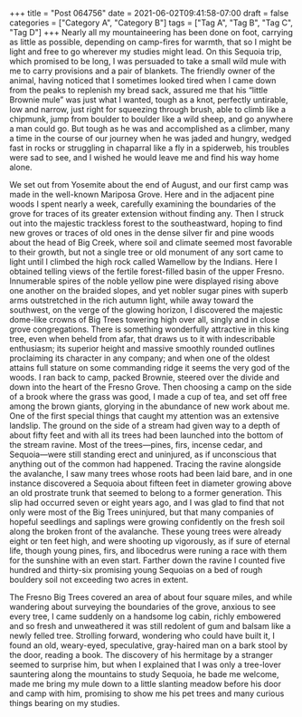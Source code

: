 +++
title = "Post 064756"
date = 2021-06-02T09:41:58-07:00
draft = false
categories = ["Category A", "Category B"]
tags = ["Tag A", "Tag B", "Tag C", "Tag D"]
+++
Nearly all my mountaineering has been done on foot, carrying as little as possible, depending on camp-fires for warmth, that so I might be light and free to go wherever my studies might lead. On this Sequoia trip, which promised to be long, I was persuaded to take a small wild mule with me to carry provisions and a pair of blankets. The friendly owner of the animal, having noticed that I sometimes looked tired when I came down from the peaks to replenish my bread sack, assured me that his “little Brownie mule” was just what I wanted, tough as a knot, perfectly untirable, low and narrow, just right for squeezing through brush, able to climb like a chipmunk, jump from boulder to boulder like a wild sheep, and go anywhere a man could go. But tough as he was and accomplished as a climber, many a time in the course of our journey when he was jaded and hungry, wedged fast in rocks or struggling in chaparral like a fly in a spiderweb, his troubles were sad to see, and I wished he would leave me and find his way home alone.

We set out from Yosemite about the end of August, and our first camp was made in the well-known Mariposa Grove. Here and in the adjacent pine woods I spent nearly a week, carefully examining the boundaries of the grove for traces of its greater extension without finding any. Then I struck out into the majestic trackless forest to the southeastward, hoping to find new groves or traces of old ones in the dense silver fir and pine woods about the head of Big Creek, where soil and climate seemed most favorable to their growth, but not a single tree or old monument of any sort came to light until I climbed the high rock called Wamellow by the Indians. Here I obtained telling views of the fertile forest-filled basin of the upper Fresno. Innumerable spires of the noble yellow pine were displayed rising above one another on the braided slopes, and yet nobler sugar pines with superb arms outstretched in the rich autumn light, while away toward the southwest, on the verge of the glowing horizon, I discovered the majestic dome-like crowns of Big Trees towering high over all, singly and in close grove congregations. There is something wonderfully attractive in this king tree, even when beheld from afar, that draws us to it with indescribable enthusiasm; its superior height and massive smoothly rounded outlines proclaiming its character in any company; and when one of the oldest attains full stature on some commanding ridge it seems the very god of the woods. I ran back to camp, packed Brownie, steered over the divide and down into the heart of the Fresno Grove. Then choosing a camp on the side of a brook where the grass was good, I made a cup of tea, and set off free among the brown giants, glorying in the abundance of new work about me. One of the first special things that caught my attention was an extensive landslip. The ground on the side of a stream had given way to a depth of about fifty feet and with all its trees had been launched into the bottom of the stream ravine. Most of the trees—pines, firs, incense cedar, and Sequoia—were still standing erect and uninjured, as if unconscious that anything out of the common had happened. Tracing the ravine alongside the avalanche, I saw many trees whose roots had been laid bare, and in one instance discovered a Sequoia about fifteen feet in diameter growing above an old prostrate trunk that seemed to belong to a former generation. This slip had occurred seven or eight years ago, and I was glad to find that not only were most of the Big Trees uninjured, but that many companies of hopeful seedlings and saplings were growing confidently on the fresh soil along the broken front of the avalanche. These young trees were already eight or ten feet high, and were shooting up vigorously, as if sure of eternal life, though young pines, firs, and libocedrus were runing a race with them for the sunshine with an even start. Farther down the ravine I counted five hundred and thirty-six promising young Sequoias on a bed of rough bouldery soil not exceeding two acres in extent.

The Fresno Big Trees covered an area of about four square miles, and while wandering about surveying the boundaries of the grove, anxious to see every tree, I came suddenly on a handsome log cabin, richly embowered and so fresh and unweathered it was still redolent of gum and balsam like a newly felled tree. Strolling forward, wondering who could have built it, I found an old, weary-eyed, speculative, gray-haired man on a bark stool by the door, reading a book. The discovery of his hermitage by a stranger seemed to surprise him, but when I explained that I was only a tree-lover sauntering along the mountains to study Sequoia, he bade me welcome, made me bring my mule down to a little slanting meadow before his door and camp with him, promising to show me his pet trees and many curious things bearing on my studies.
